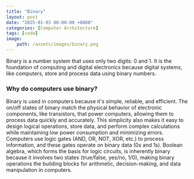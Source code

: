 ```yaml
---
title: "Binary"
layout: post
date: "2025-01-03 00:00:00 +0800"
categories: [Computer Architecture]
tags: [code]
image:
    path: /assets/images/binary.png
---
```

Binary is a number system that uses only two digits: 0 and 1. It is the foundation of computing and digital electronics because digital systems, like computers, store and process data using binary numbers.

### Why do computers use binary?
Binary is used in computers because it's simple, reliable, and efficient. The on/off states of binary match the physical behavior of electronic components, like transistors, that power computers, allowing them to process data quickly and accurately. This simplicity also makes it easy to design logical operations, store data, and perform complex calculations while maintaining low power consumption and minimizing errors. Computers use logic gates (AND, OR, NOT, XOR, etc.) to process information, and these gates operate on binary data (0s and 1s). Boolean algebra, which forms the basis for logic circuits, is inherently binary because it involves two states (true/false, yes/no, 1/0), making binary operations the building blocks for arithmetic, decision-making, and data manipulation in computers.